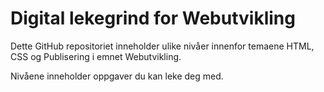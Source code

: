 # Digital lekegrind for Webutvikling

Dette GitHub repositoriet inneholder ulike nivåer innenfor temaene HTML, CSS og Publisering i emnet Webutvikling.

Nivåene inneholder oppgaver du kan leke deg med. 
